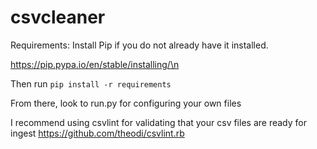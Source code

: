 # csvcleaner
Requirements:
Install Pip if you do not already have it installed.

https://pip.pypa.io/en/stable/installing/\n

Then run 
```pip install -r requirements```

From there, look to run.py for configuring your own files

I recommend using csvlint for validating that your csv files are ready for ingest
https://github.com/theodi/csvlint.rb

